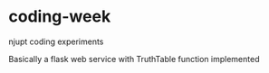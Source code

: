 # coding-week

 njupt coding experiments

Basically a flask web service  with TruthTable function implemented